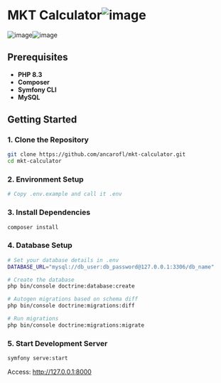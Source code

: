 # MKT Calculator![image](https://github.com/user-attachments/assets/cad6d64c-6ab8-4e99-9f21-426a4a8e6db8)
![image](https://github.com/user-attachments/assets/a23eee2d-68a7-4581-9c64-b3aad7b3255d)![image](https://github.com/user-attachments/assets/8e3599a4-6ebc-4be2-887f-217380e01f2b)


## Prerequisites

- **PHP 8.3**
- **Composer**
- **Symfony CLI** 
- **MySQL** 

## Getting Started

### 1. Clone the Repository
```bash
git clone https://github.com/ancarofl/mkt-calculator.git
cd mkt-calculator
```

### 2. Environment Setup
```bash
# Copy .env.example and call it .env
```

### 3. Install Dependencies
```bash
composer install
```

### 4. Database Setup
```bash
# Set your database details in .env
DATABASE_URL="mysql://db_user:db_password@127.0.0.1:3306/db_name"

# Create the database
php bin/console doctrine:database:create

# Autogen migrations based on schema diff
php bin/console doctrine:migrations:diff

# Run migrations
php bin/console doctrine:migrations:migrate
```


### 5. Start Development Server
```bash
symfony serve:start
```
Access: http://127.0.0.1:8000

